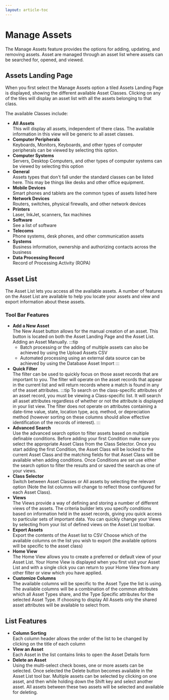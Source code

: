 ```yaml
---
layout: article-toc
---
```

# Manage Assets
The Manage Assets feature provides the options for adding, updating, and removing assets. Asset are managed through an asset list where assets can be searched for, opened, and viewed.

## Assets Landing Page
When you first select the Manage Assets option a tiled Assets Landing Page is displayed, showing the different available Asset Classes. Clicking on any of the tiles will display an asset list with all the assets belonging to that class.

The available Classes include:

* **All Assets**<br>This will display all assets, independent of there class. The available information in this view will be generic to all asset classes.
* **Computer Peripherals**<br>Keyboards, Monitors, Keyboards, and other types of computer peripherals can be viewed by selecting this option.
* **Computer Systems**<br>Servers, Desktop Computers, and other types of computer systems can be viewed by selecting this option
* **General**<br>Assets types that don't fall under the standard classes can be listed here. This may be things like desks and other office equipment.
* **Mobile Devices**<br>Smart phones and tablets are the common types of assets listed here
* **Network Devices**<br>Routers, switches, physical firewalls, and other network devices
* **Printers**<br>Laser, InkJet, scanners, fax machines
* **Software**<br>See a list of software
* **Telecoms**<br>Phone systems, desk phones, and other communication assets
* **Systems**<br>Business information, ownership and authorizing contacts across the business
* **Data Processing Record**<br>Record of Processing Activity (ROPA)


## Asset List
The Asset List lets you access all the available assets. A number of features on the Asset List are available to help you locate your assets and view and export information about these assets.

### Tool Bar Features
* **Add a New Asset**<br>The New Asset button allows for the manual creation of an asset. This button is located on both the Asset Landing Page and the Asset List. Adding an Asset Manually.
    :::tip
    * Batch processing or the adding of multiple assets can also be achieved by using the Upload Assets CSV
    * Automated processing using an external data source can be achieved by using the Database Asset Import
    :::
* **Quick Filter**<br>The filter can be used to quickly focus on those asset records that are important to you. The filter will operate on the asset records that appear in the current list and will return records where a match is found in any of the asset attributes.
    :::tip
    To search on the class-specific attributes of an asset record, you must be viewing a Class-specific list. It will search all asset attributes regardless of whether or not the attribute is displayed in your list view. The filter does not operate on attributes containing a date-time value, state, location type, acq. method, or depreciation method (however sorting on these columns should allow effective identification of the records of interest).
    :::
* **Advanced Search**<br>Use the advanced search option to filter assets based on multiple definable conditions. Before adding your first Condition make sure you select the appropriate Asset Class from the Class Selector. Once you start adding the first Condition, the Asset Class will be locked to the current Asset Class and the matching fields for that Asset Class will be available when adding conditions. Once Conditions are set use either the search option to filter the results and or saved the search as one of your views.
* **Class Selector**<br>Switch between Asset Classes or All assets by selecting the relevant option (Note the list columns will change to reflect those configured for each Asset Class).
* **Views**<br>The Views provide a way of defining and storing a number of different views of the assets. The criteria builder lets you specify conditions based on information held in the asset records, giving you quick access to particular sets of important data. You can quickly change your Views by selecting from your list of defined views on the Asset List toolbar.
* **Export Assets**<br>Export the contents of the Asset list to CSV
Choose which of the available columns on the list you wish to export (the available options will be specific to the asset class)
* **Home View**<br>The Home View allows you to create a preferred or default view of your Asset List. Your Home View is displayed when you first visit your Asset List and with a single click you can return to your Home View from any other filter or view which you have applied.
* **Customize Columns**<br>The available columns will be specific to the Asset Type the list is using. The available columns will be a combination of the common attributes which all Asset Types share, and the Type Specific attributes for the selected Asset Type. If choosing to display All Assets only the shared asset attributes will be available to select from.

## List Features
* **Column Sorting**<br>Each column header allows the order of the list to be changed by clicking on the title of each column
* **View an Asset**<br>Each Asset in the list contains links to open the Asset Details form
* **Delete an Asset**<br>Using the multi-select check boxes, one or more assets can be selected. Once selected the Delete button becomes available in the Asset List tool bar. Multiple assets can be selected by clicking on one asset, and then while holding down the Shift key and select another asset. All assets between these two assets will be selected and available for deleting.

<!-- https://wiki.hornbill.com/index.php?title=Manage_Assets -->